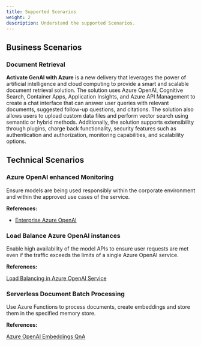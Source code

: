 ```yaml
---
title: Supported Scenarios
weight: 2
description: Understand the supported Scenarios.
---
```


## Business Scenarios

### Document Retrieval

**Activate GenAI with Azure** is a new delivery that leverages the power of artificial intelligence and cloud computing to provide a smart and scalable document retrieval solution. The solution uses Azure OpenAI, Cognitive Search, Container Apps, Application Insights, and Azure API Management to create a chat interface that can answer user queries with relevant documents, suggested follow-up questions, and citations. The solution also allows users to upload custom data files and perform vector search using semantic or hybrid methods. Additionally, the solution supports extensibility through plugins, charge back functionality, security features such as authentication and authorization, monitoring capabilities, and scalability options.

## Technical Scenarios

### Azure OpenAI enhanced Monitoring

Ensure models are being used responsibly within the corporate environment and within the approved use cases of the service.

**References:**

* [Enterprise Azure OpenAI](https://github.com/Azure-Samples/openai-python-enterprise-logging)

### Load Balance Azure OpenAI instances

Enable high availability of the model APIs to ensure user requests are met even if the traffic exceeds the limits of a single Azure OpenAI service.

**References:**

[Load Balancing in Azure OpenAI Service](https://journeyofthegeek.com/2023/05/31/load-balancing-in-azure-openai-service/)

### Serverless Document Batch Processing

Use Azure Functions to process documents, create embeddings and store them in the specified memory store.  

**References:**

[Azure OpenAI Embeddings QnA](https://github.com/ruoccofabrizio/azure-open-ai-embeddings-qna)